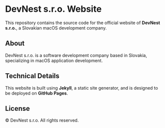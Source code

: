 # DevNest s.r.o. Website

This repository contains the source code for the official website of **DevNest s.r.o.**, a Slovakian macOS development company.

## About

DevNest s.r.o. is a software development company based in Slovakia, specializing in macOS application development.

## Technical Details

This website is built using **Jekyll**, a static site generator, and is designed to be deployed on **GitHub Pages**.

## License

© DevNest s.r.o. All rights reserved.
